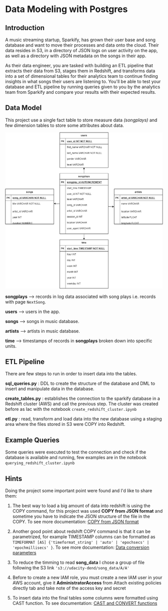 # Data Modeling with Postgres

## Introduction

A music streaming startup, Sparkify, has grown their user base and song database and want to move their processes and data onto the cloud. Their data resides in S3, in a directory of JSON logs on user activity on the app, as well as a directory with JSON metadata on the songs in their app.

As their data engineer, you are tasked with building an ETL pipeline that extracts their data from S3, stages them in Redshift, and transforms data into a set of dimensional tables for their analytics team to continue finding insights in what songs their users are listening to. You'll be able to test your database and ETL pipeline by running queries given to you by the analytics team from Sparkify and compare your results with their expected results.


## Data Model 

This project use a single fact table to store measure data *(songplays)* and few dimension tables to store some attributes about data.

![](udacity-sparkifydb-data-model.jpg)

**songplays** --> records in log data associated with song plays i.e. records with page ```NextSong```.

**users** --> users in the app.

**songs** --> songs in music database.

**artists** --> artists in music database.

**time** --> timestamps of records in **songplays** broken down into specific units.


## ETL Pipeline

There are few steps to run in order to insert data into the tables.

**sql_queries.py** : DDL to create the structure of the database and DML to insert and manipulate data in the database.

**create_tables.py** : establishes the connection to the sparkify database in a Redshift cluster (AWS) and call the previous step. The cluster was created before as Iac with the notebook ```create_redshift_cluster.ipynb```

**etl.py** : read, transform and load data into the new database using a staging area where the files stored in S3 were COPY into Redshift.


## Example Queries

Some queries were executed to test the connection and check if the database is available and running, few examples are in the notebook ```querying_redshift_cluster.ipynb```

## Hints

Doing the project some important point were found and I'd like to share them:

1. The best way to load a big amount of data into redshift is using the COPY command, for this project was used  **COPY from JSON format** and sometime you have to indicate the JSON structure of the file in the COPY. To see more documentation: [COPY from JSON format](https://docs.aws.amazon.com/redshift/latest/dg/copy-usage_notes-copy-from-json.html)

2. Another good point about redshift COPY command is that it can be parametrized, for example TIMESTAMP columns can be formatted as ```TIMEFORMAT [AS] {'timeformat_string' | 'auto' | 'epochsecs' | 'epochmillisecs' }```. To see more documentation:
 [Data conversion parameters](https://docs.aws.amazon.com/redshift/latest/dg/copy-parameters-data-conversion.html#copy-timeformat)

3. To reduce the timming to read **song_data** I chose a group of file following the S3 link ```'s3://udacity-dend/song_data/A/A'```

4. Before to create a new IAM role, you must create a new IAM user in your AWS account, give it **AdministratorAccess** from Attach existing policies directly tab and take note of the access key and secret

5. To insert data into the final tables some columns were formatted using CAST function. To see documentation: [CAST and CONVERT functions](https://docs.aws.amazon.com/redshift/latest/dg/r_CAST_function.html)